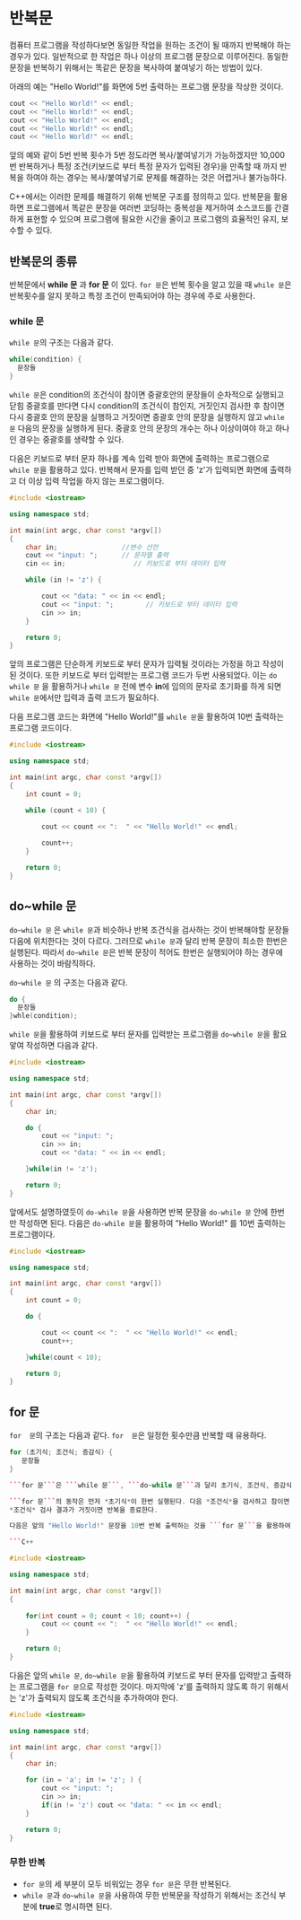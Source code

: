 # 반복문 

컴퓨터 프로그램을 작성하다보면 동일한 작업을 원하는 조건이 될 때까지 반복해야 하는 경우가 있다. 
일반적으로 한 작업은 하나 이상의 프로그램 문장으로 이루어진다. 동일한 문장을 반복하기 위해서는 똑같은 문장을 복사하여 붙여넣기 하는 방법이 있다. 

아래의 예는 "Hello World!"를 화면에 5번 출력하는 프로그램 문장을 작상한 것이다.

```C++
cout << "Hello World!" << endl;
cout << "Hello World!" << endl;
cout << "Hello World!" << endl;
cout << "Hello World!" << endl;
cout << "Hello World!" << endl;
```

앞의 예와 같이 5번 반복 횟수가 5번 정도라면 복사\/붙여넣기가 가능하겠지만 10,000번 반복하거나 특정 조건(키보드로 부터 특정 문자가 입력된 경우)을
만족할 때 까지 반복을 하여야 하는 경우는 복사\/붙여넣기로 문제를 해결하는 것은 어렵거나 불가능하다. 

C++에서는 이러한 문제를 해결하기 위해 반복문 구조를 정의하고 있다. 반복문을 활용하면 프로그램에서 똑같은 문장을 여러번 코딩하는 
중복성을 제거하여 소스코드를 간결하게 표현할 수 있으며 프로그램에 필요한 시간을 줄이고 프로그램의 효율적인 유지, 보수할 수 있다.  


## 반복문의 종류 

반복문에서 **while 문** 과 **for 문** 이 있다.  ```for 문```은 반복 횟수을 알고 있을 때 ```while 문```은 반복횟수를 
알지 못하고 특정 조건이 만족되어야 하는 경우에 주로 사용한다. 
 
### while  문 
```while 문```의 구조는 다음과 같다.
```C++
while(condition) {
  문장들
}
```
```while 문```은 condition의 조건식이 참이면 중괄호안의 문장들이 순차적으로 실행되고 닫힘 중괄호를 만다면 다시 condition의 조건식이 참인지, 거짓인지 검사한 후 
참이면 다시 중괄호 안의 문장을 실행하고 거짓이면 중괄호 안의 문장을 실행하지 않고  ```while 문``` 다음의 문장을 실행하게 된다. 
중괄호 안의 문장의 개수는 하나 이상이여야 하고 하나인 경우는 중괄호를 생략할 수 있다. 

다음은 키보드로 부터 문자 하나를 계속 입력 받아 화면에 출력하는 프로그램으로 ```while 문```을 활용하고 있다.
반복해서 문자를 입력 받던 중 'z'가 입력되면 화면에 출력하고 더 이상 입력 작업을 하지 않는 프로그램이다. 

```c++
#include <iostream>

using namespace std;

int main(int argc, char const *argv[])
{
	char in;                //변수 선언
	cout << "input: ";      // 문자열 출력
	cin << in;                 // 키보드로 부터 데이터 입력

	while (in != 'z') {

		cout << "data: " << in << endl;
		cout << "input: ";        // 키보드로 부터 데이터 입력
		cin >> in;
	}

	return 0;
}
```
앞의 프로그램은 단순하게 키보드로 부터 문자가 입력될 것이라는 가정을 하고 작성이 된 것이다. 또한 키보드로 부터 입력받는 프로그램 코드가 두번 사용되었다. 
이는 ```do while 문``` 을 활용하거나 ```while 문``` 전에 변수 **in**에 임의의 문자로 초기화를 하게 되면 ```while 문```에서만 입력과 출력 코드가
필요하다.

다음 프로그램 코드는 화면에 "Hello World!"를 ```while 문```을 활용하여 10번 출력하는 프로그램 코드이다.

```C++
#include <iostream>

using namespace std;

int main(int argc, char const *argv[])
{
	int count = 0;

	while (count < 10) {

		cout << count << ":  " << "Hello World!" << endl;
		
		count++;
	}

	return 0;
}
```
## do~while 문 

```do~while 문``` 은 ```while 문```과 비슷하나 반복 조건식을 검사하는 것이 반복해야할 문장들 다음에 위치한다는 것이 다르다. 그러므로 ```while 문```과 달리
반복 문장이 최소한 한번은 실행된다. 따라서 ```do~while 문```은 반복 문장이 적어도 한번은 실행되어야 하는 경우에 사용하는 것이 바람직하다.  

```do~while 문``` 의 구조는 다음과 같다.

```C++
do {
  문장들
}whle(condition);
```
```while 문```을 활용하여 키보드로 부터 문자를 입력받는 프로그램을 ```do~while 문```을 활요앟여 작성하면 다음과 같다. 
		
```c++
#include <iostream>

using namespace std;

int main(int argc, char const *argv[])
{
	char in;

	do {
		cout << "input: ";
		cin >> in;
		cout << "data: " << in << endl;

	}while(in != 'z');

	return 0;
}
```

앞에서도 설명하였듯이  ```do-while 문```을 사용하면 반복 문장을 ```do-while 문``` 안에 한번만 작성하면 된다. 다음은 ```do-while 문```을 활용하여 
"Hello World!" 를 10번 출력하는 프로그램이다. 

```C++
#include <iostream>

using namespace std;

int main(int argc, char const *argv[])
{
	int count = 0;

	do {

		cout << count << ":  " << "Hello World!" << endl;
		count++;

	}while(count < 10);

	return 0;
}
```

## for 문

```for  문```의 구조는 다음과 같다. ```for  문```은 일정한 횟수만큼 반복할 때 유용하다. 

```C++
for (초기식; 조건식; 증감식) {
   문장들
}

```for 문```은 ```while 문```, ```do~while 문```과 달리 초기식, 조건식, 증감식을 하나의 줄에서 표현되고 있다.

```for 문```의 동작은 먼저 *초기식*이 한번 실행된다. 다음 *조건식*을 검사하고 참이면 문장들을 실행하고 *증감식"을 실행한 후 다시 *조건식*을 검사한다.
*조건식* 검사 결과가 거짓이면 반복을 종료한다. 

다음은 앞의 "Hello World!" 문장을 10번 반복 출력하는 것을 ```for 문```을 활용하여 작성한 프로그램이다. 

```C++

#include <iostream>

using namespace std;

int main(int argc, char const *argv[])
{
	
	for(int count = 0; count < 10; count++) {
		cout << count << ":  " << "Hello World!" << endl;
	}

	return 0;
}
```

다음은 앞의 ```while 문```, ```do~while 문```을 활용하여 키보드로 부터 문자를 입력받고 출력하는 프로그램을 ```for 문```으로 작성한 것이다.
마지막에 'z'를 출력하지 않도록 하기 위해서는 'z'가 출력되지 않도록 조건식을 추가하여야 한다. 


```C++
#include <iostream>

using namespace std;

int main(int argc, char const *argv[])
{
	char in;

	for (in = 'a'; in != 'z'; ) {
		cout << "input: ";
		cin >> in;	
		if(in != 'z') cout << "data: " << in << endl;
	}

	return 0;
}
```

### 무한 반복

* ```for 문```의 세 부분이 모두 비워있는 경우 ```for 문```은 무한 반복된다.
* ```while 문```과 ```do~while 문```을 사용하여 무한 반복문을 작성하기 위해서는 조건식 부분에 **true**로 명시하면 된다.


